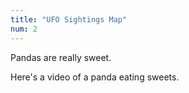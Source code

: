 ```yaml
---
title: "UFO Sightings Map"
num: 2
---
```


Pandas are really sweet.

Here's a video of a panda eating sweets.